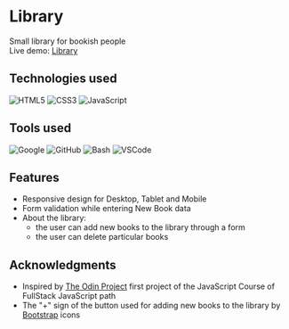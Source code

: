 # Library

Small library for bookish people <br> 
Live demo: [Library](https://krssclaire.github.io/library)


## Technologies used

![HTML5](https://img.shields.io/badge/html5-%23E34F26.svg?style=for-the-badge&logo=html5&logoColor=white)
![CSS3](https://img.shields.io/badge/css3-%231572B6.svg?style=for-the-badge&logo=css3&logoColor=white)
![JavaScript](https://img.shields.io/badge/javascript-%23323330.svg?style=for-the-badge&logo=javascript&logoColor=%23F7DF1E)


## Tools used

![Google](https://img.shields.io/badge/google-4285F4?style=for-the-badge&logo=google&logoColor=white)
![GitHub](https://img.shields.io/badge/GitHub-100000?style=for-the-badge&logo=github&logoColor=white)
![Bash](https://img.shields.io/badge/Bash-%23121011.svg?style=for-the-badge&logo=gnu-bash&logoColor=white)
![VSCode](https://img.shields.io/badge/VSCode-0078d7.svg?style=for-the-badge&logo=visual-studio-code&logoColor=white)


## Features

* Responsive design for Desktop, Tablet and Mobile
* Form validation while entering New Book data
* About the library:
    * the user can add new books to the library through a form 
    * the user can delete particular books


## Acknowledgments

* Inspired by [The Odin Project](https://www.theodinproject.com/) first project of the JavaScript Course of FullStack JavaScript path
* The "+" sign of the button used for adding new books to the library by [Bootstrap](https://icons.getbootstrap.com/) icons